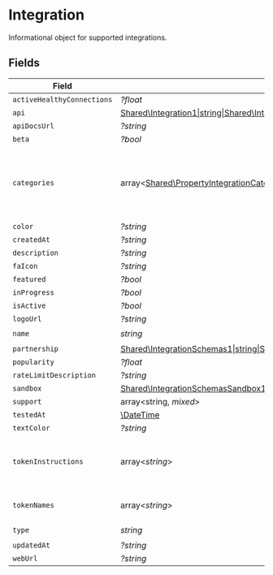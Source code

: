 # Integration

Informational object for supported integrations.


## Fields

| Field                                                                                                                                                                                                                                                    | Type                                                                                                                                                                                                                                                     | Required                                                                                                                                                                                                                                                 | Description                                                                                                                                                                                                                                              |
| -------------------------------------------------------------------------------------------------------------------------------------------------------------------------------------------------------------------------------------------------------- | -------------------------------------------------------------------------------------------------------------------------------------------------------------------------------------------------------------------------------------------------------- | -------------------------------------------------------------------------------------------------------------------------------------------------------------------------------------------------------------------------------------------------------- | -------------------------------------------------------------------------------------------------------------------------------------------------------------------------------------------------------------------------------------------------------- |
| `activeHealthyConnections`                                                                                                                                                                                                                               | *?float*                                                                                                                                                                                                                                                 | :heavy_minus_sign:                                                                                                                                                                                                                                       | N/A                                                                                                                                                                                                                                                      |
| `api`                                                                                                                                                                                                                                                    | [Shared\Integration1\|string\|Shared\IntegrationSchemasApi22\|float\|Shared\IntegrationSchemasApi32\|bool\|Shared\IntegrationSchemasApi2\|array\|Shared\IntegrationSchemasApi52\|null](../../Models/Shared/Api.md)                                       | :heavy_minus_sign:                                                                                                                                                                                                                                       | N/A                                                                                                                                                                                                                                                      |
| `apiDocsUrl`                                                                                                                                                                                                                                             | *?string*                                                                                                                                                                                                                                                | :heavy_minus_sign:                                                                                                                                                                                                                                       | N/A                                                                                                                                                                                                                                                      |
| `beta`                                                                                                                                                                                                                                                   | *?bool*                                                                                                                                                                                                                                                  | :heavy_minus_sign:                                                                                                                                                                                                                                       | N/A                                                                                                                                                                                                                                                      |
| `categories`                                                                                                                                                                                                                                             | array<[Shared\PropertyIntegrationCategories](../../Models/Shared/PropertyIntegrationCategories.md)>                                                                                                                                                      | :heavy_check_mark:                                                                                                                                                                                                                                       | The categories of support solutions that this integration has                                                                                                                                                                                            |
| `color`                                                                                                                                                                                                                                                  | *?string*                                                                                                                                                                                                                                                | :heavy_minus_sign:                                                                                                                                                                                                                                       | N/A                                                                                                                                                                                                                                                      |
| `createdAt`                                                                                                                                                                                                                                              | *?string*                                                                                                                                                                                                                                                | :heavy_minus_sign:                                                                                                                                                                                                                                       | N/A                                                                                                                                                                                                                                                      |
| `description`                                                                                                                                                                                                                                            | *?string*                                                                                                                                                                                                                                                | :heavy_minus_sign:                                                                                                                                                                                                                                       | N/A                                                                                                                                                                                                                                                      |
| `faIcon`                                                                                                                                                                                                                                                 | *?string*                                                                                                                                                                                                                                                | :heavy_minus_sign:                                                                                                                                                                                                                                       | N/A                                                                                                                                                                                                                                                      |
| `featured`                                                                                                                                                                                                                                               | *?bool*                                                                                                                                                                                                                                                  | :heavy_minus_sign:                                                                                                                                                                                                                                       | N/A                                                                                                                                                                                                                                                      |
| `inProgress`                                                                                                                                                                                                                                             | *?bool*                                                                                                                                                                                                                                                  | :heavy_minus_sign:                                                                                                                                                                                                                                       | N/A                                                                                                                                                                                                                                                      |
| `isActive`                                                                                                                                                                                                                                               | *?bool*                                                                                                                                                                                                                                                  | :heavy_minus_sign:                                                                                                                                                                                                                                       | N/A                                                                                                                                                                                                                                                      |
| `logoUrl`                                                                                                                                                                                                                                                | *?string*                                                                                                                                                                                                                                                | :heavy_minus_sign:                                                                                                                                                                                                                                       | N/A                                                                                                                                                                                                                                                      |
| `name`                                                                                                                                                                                                                                                   | *string*                                                                                                                                                                                                                                                 | :heavy_check_mark:                                                                                                                                                                                                                                       | N/A                                                                                                                                                                                                                                                      |
| `partnership`                                                                                                                                                                                                                                            | [Shared\IntegrationSchemas1\|string\|Shared\IntegrationSchemasPartnership2\|float\|Shared\IntegrationSchemasPartnership32\|bool\|Shared\IntegrationSchemasPartnership42\|array\|Shared\IntegrationSchemasPartnership52\|null](../../Models/Shared/Partnership.md) | :heavy_minus_sign:                                                                                                                                                                                                                                       | N/A                                                                                                                                                                                                                                                      |
| `popularity`                                                                                                                                                                                                                                             | *?float*                                                                                                                                                                                                                                                 | :heavy_minus_sign:                                                                                                                                                                                                                                       | N/A                                                                                                                                                                                                                                                      |
| `rateLimitDescription`                                                                                                                                                                                                                                   | *?string*                                                                                                                                                                                                                                                | :heavy_minus_sign:                                                                                                                                                                                                                                       | N/A                                                                                                                                                                                                                                                      |
| `sandbox`                                                                                                                                                                                                                                                | [Shared\IntegrationSchemasSandbox1\|string\|Shared\IntegrationSchemasSandbox22\|float\|Shared\IntegrationSchemasSandbox32\|bool\|Shared\IntegrationSchemasSandbox42\|array\|Shared\IntegrationSchemasSandbox52\|null](../../Models/Shared/Sandbox.md)    | :heavy_minus_sign:                                                                                                                                                                                                                                       | N/A                                                                                                                                                                                                                                                      |
| `support`                                                                                                                                                                                                                                                | array<string, *mixed*>                                                                                                                                                                                                                                   | :heavy_minus_sign:                                                                                                                                                                                                                                       | N/A                                                                                                                                                                                                                                                      |
| `testedAt`                                                                                                                                                                                                                                               | [\DateTime](https://www.php.net/manual/en/class.datetime.php)                                                                                                                                                                                            | :heavy_minus_sign:                                                                                                                                                                                                                                       | N/A                                                                                                                                                                                                                                                      |
| `textColor`                                                                                                                                                                                                                                              | *?string*                                                                                                                                                                                                                                                | :heavy_minus_sign:                                                                                                                                                                                                                                       | N/A                                                                                                                                                                                                                                                      |
| `tokenInstructions`                                                                                                                                                                                                                                      | array<*string*>                                                                                                                                                                                                                                          | :heavy_minus_sign:                                                                                                                                                                                                                                       | instructions for the user on how to find the token/key                                                                                                                                                                                                   |
| `tokenNames`                                                                                                                                                                                                                                             | array<*string*>                                                                                                                                                                                                                                          | :heavy_minus_sign:                                                                                                                                                                                                                                       | if auth_types = 'token'                                                                                                                                                                                                                                  |
| `type`                                                                                                                                                                                                                                                   | *string*                                                                                                                                                                                                                                                 | :heavy_check_mark:                                                                                                                                                                                                                                       | N/A                                                                                                                                                                                                                                                      |
| `updatedAt`                                                                                                                                                                                                                                              | *?string*                                                                                                                                                                                                                                                | :heavy_minus_sign:                                                                                                                                                                                                                                       | N/A                                                                                                                                                                                                                                                      |
| `webUrl`                                                                                                                                                                                                                                                 | *?string*                                                                                                                                                                                                                                                | :heavy_minus_sign:                                                                                                                                                                                                                                       | N/A                                                                                                                                                                                                                                                      |